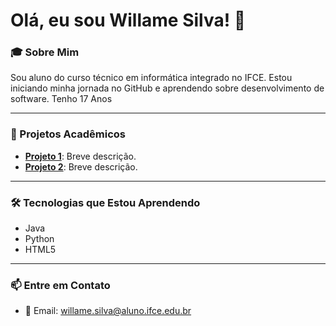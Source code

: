 # Olá, eu sou Willame Silva! 👋

### 🎓 Sobre Mim
Sou aluno do curso técnico em informática integrado no IFCE. Estou iniciando minha jornada no GitHub e aprendendo sobre desenvolvimento de software.
Tenho 17 Anos

---

### 🚀 Projetos Acadêmicos
- **[Projeto 1](link_do_projeto)**: Breve descrição.
- **[Projeto 2](link_do_projeto)**: Breve descrição.

---

### 🛠️ Tecnologias que Estou Aprendendo
- Java
- Python
- HTML5

---

### 📫 Entre em Contato
- 📧 Email: [willame.silva@aluno.ifce.edu.br](mailto:willame.silva@aluno.ifce.edu.br)
